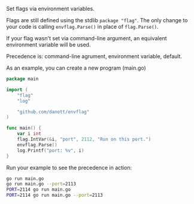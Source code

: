 Set flags via environment variables.

Flags are still defined using the stdlib `package "flag"`. The only change to your code is calling `envflag.Parse()` in place of `flag.Parse()`.

If your flag wasn't set via command-line argument, an equivalent environment variable will be used.

Precedence is: command-line agrument, environment variable, default.

As an example, you can create a new program (main.go)

```go
package main

import (
	"flag"
	"log"

	"github.com/danott/envflag"
)

func main() {
	var i int
	flag.IntVar(&i, "port", 2112, "Run on this port.")
	envflag.Parse()
	log.Printf("port: %v", i)
}
```

Run your example to see the precedence in action:

```bash
go run main.go
go run main.go --port=2113
PORT=2114 go run main.go
PORT=2114 go run main.go --port=2113
```
